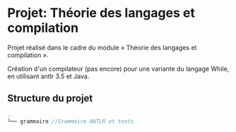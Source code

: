 # Projet: Théorie des langages et compilation
Projet réalisé dans le cadre du module « Théorie des langages et compilation ».

Création d'un compilateur (pas encore) pour une variante du langage While, en utilisant antlr 3.5 et Java.

## Structure du projet
```c
.
└── grammaire //Grammaire ANTLR et tests
```